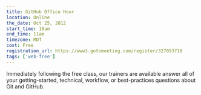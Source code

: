 ```yaml
---
title: GitHub Office Hour
location: Online
the_date: Oct 25, 2012
start_time: 10am
end_time: 11am
timezone: MDT
cost: Free
registration_url: https://www3.gotomeeting.com/register/327093718
tags: ['web-free']
---
```


Immediately following the free class, our trainers are available answer all of your getting-started, technical, workflow, or best-practices questions about Git and GitHub.
